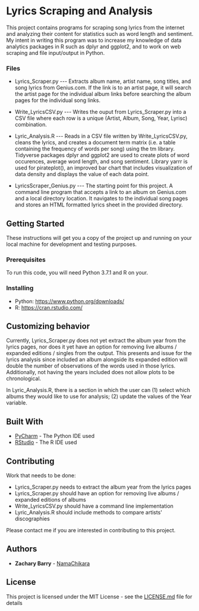 # Lyrics Scraping and Analysis

This project contains programs for scraping song lyrics from the internet and analyzing their content for statistics such as word length and sentiment. My intent in writing this program was to increase my knowledge of data analytics packages in R such as dplyr and ggplot2, and to work on web scraping and file input/output in Python. 

### Files

* Lyrics_Scraper.py --- Extracts album name, artist name, song titles, and song lyrics from Genius.com.  If the link is to an artist page, it will search the artist page for the individual album links before searching the album pages for the individual song links.

* Write_LyricsCSV.py --- Writes the ouput from Lyrics_Scraper.py into a CSV file where each row is a unique (Artist, Album, Song, Year, Lyrisc) combination.

* Lyric_Analysis.R --- Reads in a CSV file written by Write_LyricsCSV.py, cleans the lyrics, and creates a document term matrix (i.e. a table containing the frequency of words per song) using the tm library. Tidyverse packages dplyr and ggplot2 are used to create plots of word occurences, average word length, and song sentiment. Library yarrr is used for pirateplot(), an improved bar chart that includes visualization of data density and displays the value of each data point.

* LyricsScraper_Genius.py --- The starting point for this project. A command line program that accepts a link to an album on Genius.com and a local directory location.  It navigates to the individual song pages and stores an HTML formatted lyrics sheet in the provided directory.

## Getting Started

These instructions will get you a copy of the project up and running on your local machine for development and testing purposes.

### Prerequisites

To run this code, you will need Python 3.7.1 and R on your. 

### Installing

* Python: https://www.python.org/downloads/
* R: https://cran.rstudio.com/

## Customizing behavior

Currently, Lyrics_Scraper.py does not yet extract the album year from the lyrics pages, nor does it yet have an option for removing live albums / expanded editions / singles from the output. This presents and issue for the lyrics analysis since included an album alongside its expanded edition will double the number of observations of the words used in those lyrics.  Additionally, not having the years included does not allow plots to be chronological.

In Lyric_Analysis.R, there is a section in which the user can (1) select which albums they would like to use for analysis; (2) update the values of the Year variable.   

## Built With

* [PyCharm](https://www.jetbrains.com/pycharm/?fromMenu) - The Python IDE used
* [RStudio](https://www.rstudio.com/products/rstudio/download/) - The R IDE used

## Contributing

Work that needs to be done:

* Lyrics_Scraper.py needs to extract the album year from the lyrics pages
* Lyrics_Scraper.py should have an option for removing live albums / expanded editions of albums
* Write_LyricsCSV.py should have a command line implementation
* Lyric_Analysis.R should include methods to compare artists' discographies

Please contact me if you are interested in contributing to this project.

## Authors

* **Zachary Barry** - [NamaChikara](https://github.com/NamaChikara)

## License

This project is licensed under the MIT License - see the [LICENSE.md](LICENSE.md) file for details
